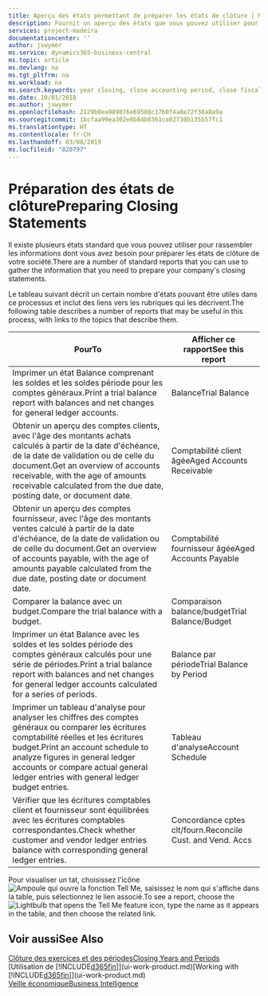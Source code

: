 ```yaml
---
title: Aperçu des états permettant de préparer les états de clôture | Microsoft Docs
description: Fournit un aperçu des états que vous pouvez utiliser pour rassembler les informations pour préparer les états de clôture de votre société à la fin de l'année fiscale.
services: project-madeira
documentationcenter: ''
author: jswymer
ms.service: dynamics365-business-central
ms.topic: article
ms.devlang: na
ms.tgt_pltfrm: na
ms.workload: na
ms.search.keywords: year closing, close accounting period, close fiscal year, aging, creditor payments, vendor payments, assets, liabilities, equity, analysis, reporting, financial report, business intelligence, BI, Power Bi, KPI
ms.date: 10/01/2018
ms.author: jswymer
ms.openlocfilehash: 2129b0ea989076e69588c17b0f4a8e72f38a8a9a
ms.sourcegitcommit: 1bcfaa99ea302e6b84b8361ca02730b135557fc1
ms.translationtype: HT
ms.contentlocale: fr-CH
ms.lasthandoff: 03/08/2019
ms.locfileid: "820797"
---
```

# <a name="preparing-closing-statements"></a><span data-ttu-id="c921f-103">Préparation des états de clôture</span><span class="sxs-lookup"><span data-stu-id="c921f-103">Preparing Closing Statements</span></span>
<span data-ttu-id="c921f-104">Il existe plusieurs états standard que vous pouvez utiliser pour rassembler les informations dont vous avez besoin pour préparer les états de clôture de votre société.</span><span class="sxs-lookup"><span data-stu-id="c921f-104">There are a number of standard reports that you can use to gather the information that you need to prepare your company's closing statements.</span></span>

<span data-ttu-id="c921f-105">Le tableau suivant décrit un certain nombre d'états pouvant être utiles dans ce processus et inclut des liens vers les rubriques qui les décrivent.</span><span class="sxs-lookup"><span data-stu-id="c921f-105">The following table describes a number of reports that may be useful in this process, with links to the topics that describe them.</span></span>

| <span data-ttu-id="c921f-106">Pour</span><span class="sxs-lookup"><span data-stu-id="c921f-106">To</span></span> | <span data-ttu-id="c921f-107">Afficher ce rapport</span><span class="sxs-lookup"><span data-stu-id="c921f-107">See this report</span></span> |
| --- | --- |
| <span data-ttu-id="c921f-108">Imprimer un état Balance comprenant les soldes et les soldes période pour les comptes généraux.</span><span class="sxs-lookup"><span data-stu-id="c921f-108">Print a trial balance report with balances and net changes for general ledger accounts.</span></span> |<span data-ttu-id="c921f-109">Balance</span><span class="sxs-lookup"><span data-stu-id="c921f-109">Trial Balance</span></span> |
| <span data-ttu-id="c921f-110">Obtenir un aperçu des comptes clients, avec l'âge des montants achats calculés à partir de la date d'échéance, de la date de validation ou de celle du document.</span><span class="sxs-lookup"><span data-stu-id="c921f-110">Get an overview of accounts receivable, with the age of amounts receivable calculated from the due date, posting date, or document date.</span></span> |<span data-ttu-id="c921f-111">Comptabilité client âgée</span><span class="sxs-lookup"><span data-stu-id="c921f-111">Aged Accounts Receivable</span></span> |
| <span data-ttu-id="c921f-112">Obtenir un aperçu des comptes fournisseur, avec l'âge des montants ventes calculé à partir de la date d'échéance, de la date de validation ou de celle du document.</span><span class="sxs-lookup"><span data-stu-id="c921f-112">Get an overview of accounts payable, with the age of amounts payable calculated from the due date, posting date or document date.</span></span> |<span data-ttu-id="c921f-113">Comptabilité fournisseur âgée</span><span class="sxs-lookup"><span data-stu-id="c921f-113">Aged Accounts Payable</span></span> |
| <span data-ttu-id="c921f-114">Comparer la balance avec un budget.</span><span class="sxs-lookup"><span data-stu-id="c921f-114">Compare the trial balance with a budget.</span></span> |<span data-ttu-id="c921f-115">Comparaison balance/budget</span><span class="sxs-lookup"><span data-stu-id="c921f-115">Trial Balance/Budget</span></span> |
| <span data-ttu-id="c921f-116">Imprimer un état Balance avec les soldes et les soldes période des comptes généraux calculés pour une série de périodes.</span><span class="sxs-lookup"><span data-stu-id="c921f-116">Print a trial balance report with balances and net changes for general ledger accounts calculated for a series of periods.</span></span> |<span data-ttu-id="c921f-117">Balance par période</span><span class="sxs-lookup"><span data-stu-id="c921f-117">Trial Balance by Period</span></span> |
| <span data-ttu-id="c921f-118">Imprimer un tableau d'analyse pour analyser les chiffres des comptes généraux ou comparer les écritures comptabilité réelles et les écritures budget.</span><span class="sxs-lookup"><span data-stu-id="c921f-118">Print an account schedule to analyze figures in general ledger accounts or compare actual general ledger entries with general ledger budget entries.</span></span> |<span data-ttu-id="c921f-119">Tableau d'analyse</span><span class="sxs-lookup"><span data-stu-id="c921f-119">Account Schedule</span></span> |
| <span data-ttu-id="c921f-120">Vérifier que les écritures comptables client et fournisseur sont équilibrées avec les écritures comptables correspondantes.</span><span class="sxs-lookup"><span data-stu-id="c921f-120">Check whether customer and vendor ledger entries balance with corresponding general ledger entries.</span></span> |<span data-ttu-id="c921f-121">Concordance cptes clt/fourn.</span><span class="sxs-lookup"><span data-stu-id="c921f-121">Reconcile Cust. and Vend. Accs</span></span> |

<span data-ttu-id="c921f-122">Pour visualiser un tat, choisissez l'icône ![Ampoule qui ouvre la fonction Tell Me](media/ui-search/search_small.png "Dites-moi ce que vous voulez faire"), saisissez le nom qui s'affiche dans la table, puis sélectionnez le lien associé.</span><span class="sxs-lookup"><span data-stu-id="c921f-122">To see a report, choose the ![Lightbulb that opens the Tell Me feature](media/ui-search/search_small.png "Tell me what you want to do") icon, type the name as it appears in the table, and then choose the related link.</span></span>

## <a name="see-also"></a><span data-ttu-id="c921f-123">Voir aussi</span><span class="sxs-lookup"><span data-stu-id="c921f-123">See Also</span></span>
[<span data-ttu-id="c921f-124">Clôture des exercices et des périodes</span><span class="sxs-lookup"><span data-stu-id="c921f-124">Closing Years and Periods</span></span>](year-close-years-periods.md)  
<span data-ttu-id="c921f-125">[Utilisation de [!INCLUDE[d365fin](includes/d365fin_md.md)]](ui-work-product.md)</span><span class="sxs-lookup"><span data-stu-id="c921f-125">[Working with [!INCLUDE[d365fin](includes/d365fin_md.md)]](ui-work-product.md)</span></span>  
[<span data-ttu-id="c921f-126">Veille économique</span><span class="sxs-lookup"><span data-stu-id="c921f-126">Business Intelligence</span></span>](bi.md)
